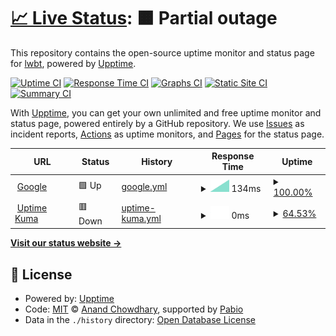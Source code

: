 # [📈 Live Status](https://lwbt.github.io/uptime): <!--live status--> **🟧 Partial outage**

This repository contains the open-source uptime monitor and status page for [lwbt](https://lwbt.github.io/uptime), powered by [Upptime](https://github.com/upptime/upptime).

[![Uptime CI](https://github.com/lwbt/uptime/workflows/Uptime%20CI/badge.svg)](https://github.com/lwbt/uptime/actions?query=workflow%3A%22Uptime+CI%22)
[![Response Time CI](https://github.com/lwbt/uptime/workflows/Response%20Time%20CI/badge.svg)](https://github.com/lwbt/uptime/actions?query=workflow%3A%22Response+Time+CI%22)
[![Graphs CI](https://github.com/lwbt/uptime/workflows/Graphs%20CI/badge.svg)](https://github.com/lwbt/uptime/actions?query=workflow%3A%22Graphs+CI%22)
[![Static Site CI](https://github.com/lwbt/uptime/workflows/Static%20Site%20CI/badge.svg)](https://github.com/lwbt/uptime/actions?query=workflow%3A%22Static+Site+CI%22)
[![Summary CI](https://github.com/lwbt/uptime/workflows/Summary%20CI/badge.svg)](https://github.com/lwbt/uptime/actions?query=workflow%3A%22Summary+CI%22)

With [Upptime](https://upptime.js.org), you can get your own unlimited and free uptime monitor and status page, powered entirely by a GitHub repository. We use [Issues](https://github.com/lwbt/uptime/issues) as incident reports, [Actions](https://github.com/lwbt/uptime/actions) as uptime monitors, and [Pages](https://lwbt.github.io/uptime) for the status page.

<!--start: status pages-->
<!-- This summary is generated by Upptime (https://github.com/upptime/upptime) -->
<!-- Do not edit this manually, your changes will be overwritten -->
<!-- prettier-ignore -->
| URL | Status | History | Response Time | Uptime |
| --- | ------ | ------- | ------------- | ------ |
| <img alt="" src="https://icons.duckduckgo.com/ip3/www.google.com.ico" height="13"> [Google](https://www.google.com) | 🟩 Up | [google.yml](https://github.com/lwbt/uptime/commits/HEAD/history/google.yml) | <details><summary><img alt="Response time graph" src="./graphs/google/response-time-week.png" height="20"> 134ms</summary><br><a href="https://lwbt.github.io/uptime/history/google"><img alt="Response time 134" src="https://img.shields.io/endpoint?url=https%3A%2F%2Fraw.githubusercontent.com%2Flwbt%2Fuptime%2FHEAD%2Fapi%2Fgoogle%2Fresponse-time.json"></a><br><a href="https://lwbt.github.io/uptime/history/google"><img alt="24-hour response time 134" src="https://img.shields.io/endpoint?url=https%3A%2F%2Fraw.githubusercontent.com%2Flwbt%2Fuptime%2FHEAD%2Fapi%2Fgoogle%2Fresponse-time-day.json"></a><br><a href="https://lwbt.github.io/uptime/history/google"><img alt="7-day response time 134" src="https://img.shields.io/endpoint?url=https%3A%2F%2Fraw.githubusercontent.com%2Flwbt%2Fuptime%2FHEAD%2Fapi%2Fgoogle%2Fresponse-time-week.json"></a><br><a href="https://lwbt.github.io/uptime/history/google"><img alt="30-day response time 134" src="https://img.shields.io/endpoint?url=https%3A%2F%2Fraw.githubusercontent.com%2Flwbt%2Fuptime%2FHEAD%2Fapi%2Fgoogle%2Fresponse-time-month.json"></a><br><a href="https://lwbt.github.io/uptime/history/google"><img alt="1-year response time 134" src="https://img.shields.io/endpoint?url=https%3A%2F%2Fraw.githubusercontent.com%2Flwbt%2Fuptime%2FHEAD%2Fapi%2Fgoogle%2Fresponse-time-year.json"></a></details> | <details><summary><a href="https://lwbt.github.io/uptime/history/google">100.00%</a></summary><a href="https://lwbt.github.io/uptime/history/google"><img alt="All-time uptime 100.00%" src="https://img.shields.io/endpoint?url=https%3A%2F%2Fraw.githubusercontent.com%2Flwbt%2Fuptime%2FHEAD%2Fapi%2Fgoogle%2Fuptime.json"></a><br><a href="https://lwbt.github.io/uptime/history/google"><img alt="24-hour uptime 100.00%" src="https://img.shields.io/endpoint?url=https%3A%2F%2Fraw.githubusercontent.com%2Flwbt%2Fuptime%2FHEAD%2Fapi%2Fgoogle%2Fuptime-day.json"></a><br><a href="https://lwbt.github.io/uptime/history/google"><img alt="7-day uptime 100.00%" src="https://img.shields.io/endpoint?url=https%3A%2F%2Fraw.githubusercontent.com%2Flwbt%2Fuptime%2FHEAD%2Fapi%2Fgoogle%2Fuptime-week.json"></a><br><a href="https://lwbt.github.io/uptime/history/google"><img alt="30-day uptime 100.00%" src="https://img.shields.io/endpoint?url=https%3A%2F%2Fraw.githubusercontent.com%2Flwbt%2Fuptime%2FHEAD%2Fapi%2Fgoogle%2Fuptime-month.json"></a><br><a href="https://lwbt.github.io/uptime/history/google"><img alt="1-year uptime 100.00%" src="https://img.shields.io/endpoint?url=https%3A%2F%2Fraw.githubusercontent.com%2Flwbt%2Fuptime%2FHEAD%2Fapi%2Fgoogle%2Fuptime-year.json"></a></details>
| <img alt="" src="https://icons.duckduckgo.com/ip3/uptime.astrapia-mermaid.ts.net.ico" height="13"> [Uptime Kuma](https://uptime.astrapia-mermaid.ts.net/) | 🟥 Down | [uptime-kuma.yml](https://github.com/lwbt/uptime/commits/HEAD/history/uptime-kuma.yml) | <details><summary><img alt="Response time graph" src="./graphs/uptime-kuma/response-time-week.png" height="20"> 0ms</summary><br><a href="https://lwbt.github.io/uptime/history/uptime-kuma"><img alt="Response time 0" src="https://img.shields.io/endpoint?url=https%3A%2F%2Fraw.githubusercontent.com%2Flwbt%2Fuptime%2FHEAD%2Fapi%2Fuptime-kuma%2Fresponse-time.json"></a><br><a href="https://lwbt.github.io/uptime/history/uptime-kuma"><img alt="24-hour response time 0" src="https://img.shields.io/endpoint?url=https%3A%2F%2Fraw.githubusercontent.com%2Flwbt%2Fuptime%2FHEAD%2Fapi%2Fuptime-kuma%2Fresponse-time-day.json"></a><br><a href="https://lwbt.github.io/uptime/history/uptime-kuma"><img alt="7-day response time 0" src="https://img.shields.io/endpoint?url=https%3A%2F%2Fraw.githubusercontent.com%2Flwbt%2Fuptime%2FHEAD%2Fapi%2Fuptime-kuma%2Fresponse-time-week.json"></a><br><a href="https://lwbt.github.io/uptime/history/uptime-kuma"><img alt="30-day response time 0" src="https://img.shields.io/endpoint?url=https%3A%2F%2Fraw.githubusercontent.com%2Flwbt%2Fuptime%2FHEAD%2Fapi%2Fuptime-kuma%2Fresponse-time-month.json"></a><br><a href="https://lwbt.github.io/uptime/history/uptime-kuma"><img alt="1-year response time 0" src="https://img.shields.io/endpoint?url=https%3A%2F%2Fraw.githubusercontent.com%2Flwbt%2Fuptime%2FHEAD%2Fapi%2Fuptime-kuma%2Fresponse-time-year.json"></a></details> | <details><summary><a href="https://lwbt.github.io/uptime/history/uptime-kuma">64.53%</a></summary><a href="https://lwbt.github.io/uptime/history/uptime-kuma"><img alt="All-time uptime 64.53%" src="https://img.shields.io/endpoint?url=https%3A%2F%2Fraw.githubusercontent.com%2Flwbt%2Fuptime%2FHEAD%2Fapi%2Fuptime-kuma%2Fuptime.json"></a><br><a href="https://lwbt.github.io/uptime/history/uptime-kuma"><img alt="24-hour uptime 64.53%" src="https://img.shields.io/endpoint?url=https%3A%2F%2Fraw.githubusercontent.com%2Flwbt%2Fuptime%2FHEAD%2Fapi%2Fuptime-kuma%2Fuptime-day.json"></a><br><a href="https://lwbt.github.io/uptime/history/uptime-kuma"><img alt="7-day uptime 64.53%" src="https://img.shields.io/endpoint?url=https%3A%2F%2Fraw.githubusercontent.com%2Flwbt%2Fuptime%2FHEAD%2Fapi%2Fuptime-kuma%2Fuptime-week.json"></a><br><a href="https://lwbt.github.io/uptime/history/uptime-kuma"><img alt="30-day uptime 64.53%" src="https://img.shields.io/endpoint?url=https%3A%2F%2Fraw.githubusercontent.com%2Flwbt%2Fuptime%2FHEAD%2Fapi%2Fuptime-kuma%2Fuptime-month.json"></a><br><a href="https://lwbt.github.io/uptime/history/uptime-kuma"><img alt="1-year uptime 64.53%" src="https://img.shields.io/endpoint?url=https%3A%2F%2Fraw.githubusercontent.com%2Flwbt%2Fuptime%2FHEAD%2Fapi%2Fuptime-kuma%2Fuptime-year.json"></a></details>

<!--end: status pages-->

[**Visit our status website →**](https://lwbt.github.io/uptime)

## 📄 License

- Powered by: [Upptime](https://github.com/upptime/upptime)
- Code: [MIT](./LICENSE) © [Anand Chowdhary](https://anandchowdhary.com), supported by [Pabio](https://pabio.com)
- Data in the `./history` directory: [Open Database License](https://opendatacommons.org/licenses/odbl/1-0/)

